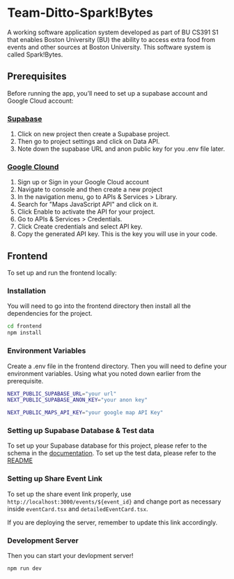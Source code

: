 # Team-Ditto-Spark!Bytes 
A working software application system developed as part of BU CS391 S1 that enables Boston University (BU) the ability to access extra food from events and other sources at Boston University. This software system is called Spark!Bytes.

## Prerequisites

Before running the app, you’ll need to set up a supabase account and Google Cloud account:

### [Supabase](https://supabase.com)

1. Click on new project then create a Supabase project.
2. Then go to project settings and click on Data API.
3. Note down the supabase URL and anon public key for you .env file later.

### [Google Clound](https://cloud.google.com/)
1. Sign up or Sign in your Google Cloud account
2. Navigate to console and then create a new project
3. In the navigation menu, go to APIs & Services > Library.
4. Search for "Maps JavaScript API" and click on it.
5. Click Enable to activate the API for your project.
6. Go to APIs & Services > Credentials.
7. Click Create credentials and select API key.
8. Copy the generated API key. This is the key you will use in your code.

## Frontend

To set up and run the frontend locally:

### Installation

You will need to go into the frontend directory then install all the dependencies for the project.

```bash
cd frontend
npm install
```

### Environment Variables

Create a .env file in the frontend directory. Then you will need to define your environment variables. Using what you noted down earlier from the prerequisite.

```bash
NEXT_PUBLIC_SUPABASE_URL="your url"
NEXT_PUBLIC_SUPABASE_ANON_KEY="your anon key"

NEXT_PUBLIC_MAPS_API_KEY="your google map API Key"
```

### Setting up Supabase Database & Test data

To set up your Supabase database for this project, please refer to the schema in the [documentation](./Documentation.pdf). To set up the test data, please refer to the [README](/testdata/README.md)

### Setting up Share Event Link

To set up the share event link properly, use ```http://localhost:3000/events/${event_id}``` and change port as necessary inside ```eventCard.tsx``` and ```detailedEventCard.tsx```. 

If you are deploying the server, remember to update this link accordingly. 

### Development Server

Then you can start your devlopment server!

```bash
npm run dev
```
